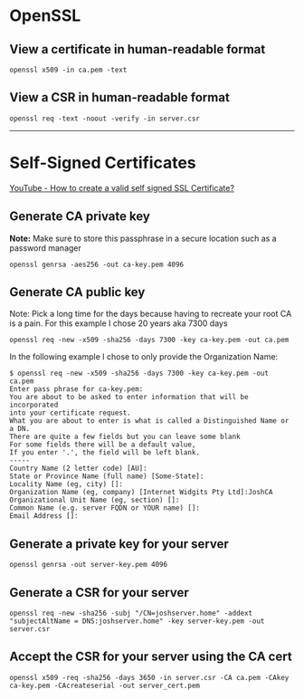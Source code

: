 # OpenSSL

## View a certificate in human-readable format
```
openssl x509 -in ca.pem -text
```

## View a CSR in human-readable format
```
openssl req -text -noout -verify -in server.csr
```

---

# Self-Signed Certificates
[YouTube - How to create a valid self signed SSL Certificate?](https://www.youtube.com/watch?v=VH4gXcvkmOY)

## Generate CA private key
**Note:** Make sure to store this passphrase in a secure location such as a password manager
```
openssl genrsa -aes256 -out ca-key.pem 4096
```

## Generate CA public key
Note: Pick a long time for the days because having to recreate your root CA is a pain. For this example I chose 20 years aka 7300 days
```
openssl req -new -x509 -sha256 -days 7300 -key ca-key.pem -out ca.pem
```

In the following example I chose to only provide the Organization Name:
```
$ openssl req -new -x509 -sha256 -days 7300 -key ca-key.pem -out ca.pem
Enter pass phrase for ca-key.pem:
You are about to be asked to enter information that will be incorporated
into your certificate request.
What you are about to enter is what is called a Distinguished Name or a DN.
There are quite a few fields but you can leave some blank
For some fields there will be a default value,
If you enter '.', the field will be left blank.
-----
Country Name (2 letter code) [AU]:
State or Province Name (full name) [Some-State]:
Locality Name (eg, city) []:
Organization Name (eg, company) [Internet Widgits Pty Ltd]:JoshCA
Organizational Unit Name (eg, section) []:
Common Name (e.g. server FQDN or YOUR name) []:
Email Address []:
```

## Generate a private key for your server
```
openssl genrsa -out server-key.pem 4096
```

## Generate a CSR for your server
```
openssl req -new -sha256 -subj "/CN=joshserver.home" -addext "subjectAltName = DNS:joshserver.home" -key server-key.pem -out server.csr
```

## Accept the CSR for your server using the CA cert
```
openssl x509 -req -sha256 -days 3650 -in server.csr -CA ca.pem -CAkey ca-key.pem -CAcreateserial -out server_cert.pem
```
